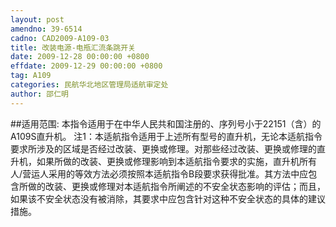 ```yaml
---
layout: post
amendno: 39-6514
cadno: CAD2009-A109-03
title: 改装电源-电瓶汇流条跳开关
date: 2009-12-28 00:00:00 +0800
effdate: 2009-12-29 00:00:00 +0800
tag: A109
categories: 民航华北地区管理局适航审定处
author: 邵仁明
---
```


##适用范围:
本指令适用于在中华人民共和国注册的、序列号小于22151（含）的A109S直升机。
注1：本适航指令适用于上述所有型号的直升机，无论本适航指令要求所涉及的区域是否经过改装、更换或修理。对那些经过改装、更换或修理的直升机，如果所做的改装、更换或修理影响到本适航指令要求的实施，直升机所有人/营运人采用的等效方法必须按照本适航指令B段要求获得批准。其方法中应包含所做的改装、更换或修理对本适航指令所阐述的不安全状态影响的评估；而且，如果该不安全状态没有被消除，其要求中应包含针对这种不安全状态的具体的建议措施。

